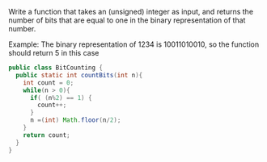 Write a function that takes an (unsigned) integer as input, and returns the number of bits that are equal to one in the binary representation of that number.

Example: The binary representation of 1234 is 10011010010, so the function should return 5 in this case

```java
public class BitCounting {
  public static int countBits(int n){
    int count = 0;
    while(n > 0){
      if( (n%2) == 1) {
        count++;
      }
      n =(int) Math.floor(n/2);
    }
    return count;
  }
}
```
